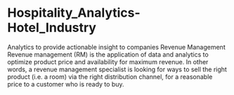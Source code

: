 # Hospitality_Analytics-Hotel_Industry

Analytics to provide actionable insight to companies Revenue Management
Revenue management (RM) is the application of data and analytics to optimize product price and availability for maximum revenue. In other words, a revenue management specialist is looking for ways to sell the right product (i.e. a room) via the right distribution channel, for a reasonable price to a customer who is ready to buy.
